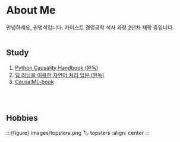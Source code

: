 # About Me

안녕하세요, 권명석입니다. 카이스트 경영공학 석사 과정 2년차 재학 중입니다.
<br/><br/>

## Study
1. [Python Causality Handbook (완독)](https://matheusfacure.github.io/python-causality-handbook/landing-page.html)
2. [딥 러닝을 이용한 자연어 처리 입문 (완독)](https://wikidocs.net/book/2155)
3. [CausalML-book](https://causalml-book.org/)

<br/><br/>
## Hobbies
:::{figure} images/topsters.png
:label: topsters
:align: center
:::